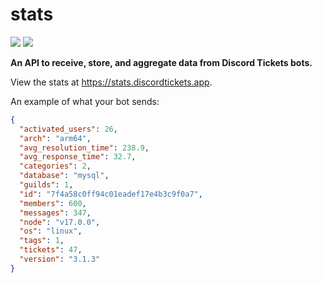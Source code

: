 # stats

![](https://img.shields.io/badge/dynamic/json?color=5865F2&label=bots&query=clients.total&url=https%3A%2F%2Fstats.discordtickets.app%2Fapi%2Fv3%2Fcurrent&logo=discord&logoColor=white&style=for-the-badge)
![](https://img.shields.io/badge/dynamic/json?color=5865F2&label=tickets&query=tickets&url=https%3A%2F%2Fstats.discordtickets.app%2Fapi%2Fv3%2Fcurrent&logo=discord&logoColor=white&style=for-the-badge)

**An API to receive, store, and aggregate data from Discord Tickets bots.**

View the stats at <https://stats.discordtickets.app>.

An example of what your bot sends:

```json
{
  "activated_users": 26,
  "arch": "arm64",
  "avg_resolution_time": 238.9,
  "avg_response_time": 32.7,
  "categories": 2,
  "database": "mysql",
  "guilds": 1,
  "id": "7f4a58c0ff94c01eadef17e4b3c9f0a7",
  "members": 600,
  "messages": 347,
  "node": "v17.0.0",
  "os": "linux",
  "tags": 1,
  "tickets": 47,
  "version": "3.1.3"
}
```